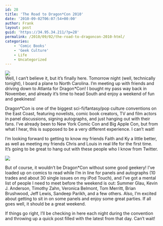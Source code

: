 ```yaml
---
id: 28
title: 'The Road to Dragon*Con 2010'
date: '2010-09-02T06:07:54+00:00'
author: Frank
layout: post
guid: 'https://34.95.34.211/?p=28'
permalink: /2010/09/02/the-road-to-dragoncon-2010-html/
categories:
    - 'Comic Books'
    - 'Geek Culture'
    - Life
    - Uncategorized
---
```

![ ]({{site.url}}{{site.baseurl}}/assets/images/2010/09/header-lft-300x113.jpg "header-lft")  
Well, I can’t believe it, but it’s finally here. Tomorrow night (well, technically tonight), I board a plane to North Carolina. I’m meeting up with friends and driving down to Atlanta for Dragon\*Con! I bought my pass way back in November, and already it’s time to head South and enjoy a weekend of fun and geekiness!

Dragon\*Con is one of the biggest sci-fi/fantasy/pop culture conventions on the East Coast, featuring novelists, comic book creators, TV and film actors in panel discussions, signing autographs, and just hanging out with their fans. I’ve already been to New York Comic Con and Big Apple Con, but from what I hear, this is supposed to be a very different experience. I can’t wait!

I’m looking forward to getting to know my friends Faith and Ky a little better, as well as meeting my friends Chris and Louis in real life for the first time. It’s going to be great to hang out with these people who I know from Twitter.

![ ]({{site.url}}{{site.baseurl}}/assets/images/2010/09/154970130-150x150.jpg "154970130")

But of course, it wouldn’t be Dragon\*Con without some good geekery! I’ve loaded up on comics to read while I’m in line for panels and autographs (10 trades and about 30 single issues on my iPod Touch), and I’ve got a mental list of people I need to meet before the weekend is out: Summer Glau, Kevin J. Anderson, Timothy Zahn, Veronica Belmont, Tom Merritt, Brian Brushwood, Jeff Lewis, Sandeep Parikh, and a few others. Also, I’m excited about getting to sit in on some panels and enjoy some great parties. If all goes well, it should be a great weekend.

If things go right, I’ll be checking in here each night during the convention and throwing up a quick post filled with the latest from that day. Can’t wait!
